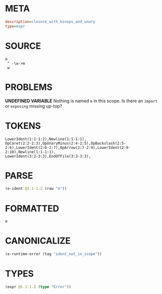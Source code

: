# META
~~~ini
description=closure_with_binops_and_unary
type=expr
~~~
# SOURCE
~~~roc
m
 ^ -\w->m
 w
~~~
# PROBLEMS
**UNDEFINED VARIABLE**
Nothing is named `m` in this scope.
Is there an `import` or `exposing` missing up-top?

# TOKENS
~~~zig
LowerIdent(1:1-1:2),Newline(1:1-1:1),
OpCaret(2:2-2:3),OpUnaryMinus(2:4-2:5),OpBackslash(2:5-2:6),LowerIdent(2:6-2:7),OpArrow(2:7-2:9),LowerIdent(2:9-2:10),Newline(1:1-1:1),
LowerIdent(3:2-3:3),EndOfFile(3:3-3:3),
~~~
# PARSE
~~~clojure
(e-ident @1.1-1.2 (raw "m"))
~~~
# FORMATTED
~~~roc
m
~~~
# CANONICALIZE
~~~clojure
(e-runtime-error (tag "ident_not_in_scope"))
~~~
# TYPES
~~~clojure
(expr @1.1-1.2 (type "Error"))
~~~

